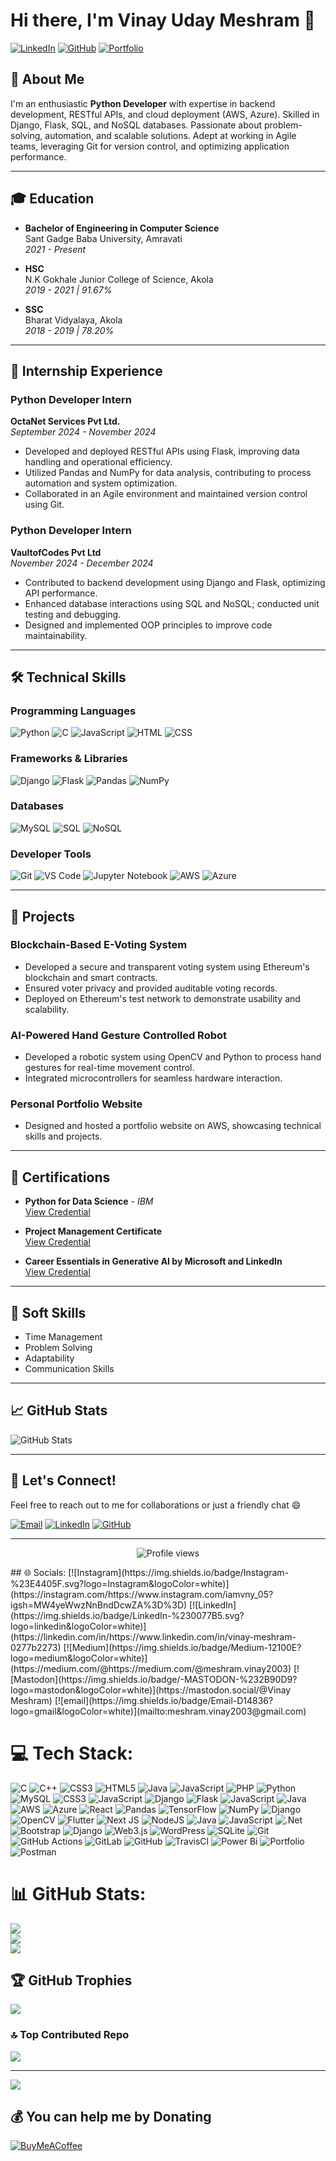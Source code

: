 # Hi there, I'm Vinay Uday Meshram 👋

[![LinkedIn](https://img.shields.io/badge/LinkedIn-0077B5?style=for-the-badge&logo=linkedin&logoColor=white)](https://www.linkedin.com/in/your-linkedin-profile/)
[![GitHub](https://img.shields.io/badge/GitHub-100000?style=for-the-badge&logo=github&logoColor=white)](https://github.com/your-github-profile)
[![Portfolio](https://img.shields.io/badge/Portfolio-%23000000.svg?style=for-the-badge&logo=firefox&logoColor=#FF7139)](https://your-portfolio-link)

## 🚀 About Me

I'm an enthusiastic **Python Developer** with expertise in backend development, RESTful APIs, and cloud deployment (AWS, Azure). Skilled in Django, Flask, SQL, and NoSQL databases. Passionate about problem-solving, automation, and scalable solutions. Adept at working in Agile teams, leveraging Git for version control, and optimizing application performance.

---

## 🎓 Education

- **Bachelor of Engineering in Computer Science**  
  Sant Gadge Baba University, Amravati  
  *2021 - Present*

- **HSC**  
  N.K Gokhale Junior College of Science, Akola  
  *2019 - 2021 | 91.67%*

- **SSC**  
  Bharat Vidyalaya, Akola  
  *2018 - 2019 | 78.20%*

---

## 💼 Internship Experience

### **Python Developer Intern**  
**OctaNet Services Pvt Ltd.**  
*September 2024 - November 2024*

- Developed and deployed RESTful APIs using Flask, improving data handling and operational efficiency.
- Utilized Pandas and NumPy for data analysis, contributing to process automation and system optimization.
- Collaborated in an Agile environment and maintained version control using Git.

### **Python Developer Intern**  
**VaultofCodes Pvt Ltd**  
*November 2024 - December 2024*

- Contributed to backend development using Django and Flask, optimizing API performance.
- Enhanced database interactions using SQL and NoSQL; conducted unit testing and debugging.
- Designed and implemented OOP principles to improve code maintainability.

---

## 🛠️ Technical Skills

### **Programming Languages**
![Python](https://img.shields.io/badge/Python-3776AB?style=for-the-badge&logo=python&logoColor=white)
![C](https://img.shields.io/badge/C-00599C?style=for-the-badge&logo=c&logoColor=white)
![JavaScript](https://img.shields.io/badge/JavaScript-F7DF1E?style=for-the-badge&logo=javascript&logoColor=black)
![HTML](https://img.shields.io/badge/HTML5-E34F26?style=for-the-badge&logo=html5&logoColor=white)
![CSS](https://img.shields.io/badge/CSS3-1572B6?style=for-the-badge&logo=css3&logoColor=white)

### **Frameworks & Libraries**
![Django](https://img.shields.io/badge/Django-092E20?style=for-the-badge&logo=django&logoColor=white)
![Flask](https://img.shields.io/badge/Flask-000000?style=for-the-badge&logo=flask&logoColor=white)
![Pandas](https://img.shields.io/badge/Pandas-150458?style=for-the-badge&logo=pandas&logoColor=white)
![NumPy](https://img.shields.io/badge/NumPy-013243?style=for-the-badge&logo=numpy&logoColor=white)

### **Databases**
![MySQL](https://img.shields.io/badge/MySQL-4479A1?style=for-the-badge&logo=mysql&logoColor=white)
![SQL](https://img.shields.io/badge/SQL-CC2927?style=for-the-badge&logo=microsoft-sql-server&logoColor=white)
![NoSQL](https://img.shields.io/badge/NoSQL-4EA94B?style=for-the-badge&logo=mongodb&logoColor=white)

### **Developer Tools**
![Git](https://img.shields.io/badge/Git-F05032?style=for-the-badge&logo=git&logoColor=white)
![VS Code](https://img.shields.io/badge/VS_Code-007ACC?style=for-the-badge&logo=visual-studio-code&logoColor=white)
![Jupyter Notebook](https://img.shields.io/badge/Jupyter-F37626?style=for-the-badge&logo=jupyter&logoColor=white)
![AWS](https://img.shields.io/badge/AWS-232F3E?style=for-the-badge&logo=amazon-aws&logoColor=white)
![Azure](https://img.shields.io/badge/Azure-0089D6?style=for-the-badge&logo=microsoft-azure&logoColor=white)

---

## 🚀 Projects

### **Blockchain-Based E-Voting System**
- Developed a secure and transparent voting system using Ethereum's blockchain and smart contracts.
- Ensured voter privacy and provided auditable voting records.
- Deployed on Ethereum's test network to demonstrate usability and scalability.

### **AI-Powered Hand Gesture Controlled Robot**
- Developed a robotic system using OpenCV and Python to process hand gestures for real-time movement control.
- Integrated microcontrollers for seamless hardware interaction.

### **Personal Portfolio Website**
- Designed and hosted a portfolio website on AWS, showcasing technical skills and projects.

---

## 📜 Certifications

- **Python for Data Science** - *IBM*  
  [View Credential](#)

- **Project Management Certificate**  
  [View Credential](#)

- **Career Essentials in Generative AI by Microsoft and LinkedIn**  
  [View Credential](#)

---

## 🌟 Soft Skills

- Time Management
- Problem Solving
- Adaptability
- Communication Skills

---

## 📈 GitHub Stats

![GitHub Stats](https://github-readme-stats.vercel.app/api?username=your-github-username&show_icons=true&theme=radical)

---

## 🎉 Let's Connect!

Feel free to reach out to me for collaborations or just a friendly chat 😄

[![Email](https://img.shields.io/badge/Email-D14836?style=for-the-badge&logo=gmail&logoColor=white)](mailto:meshram.vinay2003@gmail.com)
[![LinkedIn](https://img.shields.io/badge/LinkedIn-0077B5?style=for-the-badge&logo=linkedin&logoColor=white)](https://www.linkedin.com/in/your-linkedin-profile/)
[![GitHub](https://img.shields.io/badge/GitHub-100000?style=for-the-badge&logo=github&logoColor=white)](https://github.com/your-github-profile)

---

<p align="center">
  <img src="https://komarev.com/ghpvc/?username=your-github-username&label=Profile%20views&color=0e75b6&style=flat" alt="Profile views" />
</p>
## 🌐 Socials:
[![Instagram](https://img.shields.io/badge/Instagram-%23E4405F.svg?logo=Instagram&logoColor=white)](https://instagram.com/https://www.instagram.com/iamvny_05?igsh=MW4yeWwzNnBndDcwZA%3D%3D) [![LinkedIn](https://img.shields.io/badge/LinkedIn-%230077B5.svg?logo=linkedin&logoColor=white)](https://linkedin.com/in/https://www.linkedin.com/in/vinay-meshram-0277b2273) [![Medium](https://img.shields.io/badge/Medium-12100E?logo=medium&logoColor=white)](https://medium.com/@https://medium.com/@meshram.vinay2003) [![Mastodon](https://img.shields.io/badge/-MASTODON-%232B90D9?logo=mastodon&logoColor=white)](https://mastodon.social/@Vinay Meshram) [![email](https://img.shields.io/badge/Email-D14836?logo=gmail&logoColor=white)](mailto:meshram.vinay2003@gmail.com) 

# 💻 Tech Stack:
![C](https://img.shields.io/badge/c-%2300599C.svg?style=for-the-badge&logo=c&logoColor=white) ![C++](https://img.shields.io/badge/c++-%2300599C.svg?style=for-the-badge&logo=c%2B%2B&logoColor=white) ![CSS3](https://img.shields.io/badge/css3-%231572B6.svg?style=for-the-badge&logo=css3&logoColor=white) ![HTML5](https://img.shields.io/badge/html5-%23E34F26.svg?style=for-the-badge&logo=html5&logoColor=white) ![Java](https://img.shields.io/badge/java-%23ED8B00.svg?style=for-the-badge&logo=openjdk&logoColor=white) ![JavaScript](https://img.shields.io/badge/javascript-%23323330.svg?style=for-the-badge&logo=javascript&logoColor=%23F7DF1E) ![PHP](https://img.shields.io/badge/php-%23777BB4.svg?style=for-the-badge&logo=php&logoColor=white) ![Python](https://img.shields.io/badge/python-3670A0?style=for-the-badge&logo=python&logoColor=ffdd54) ![MySQL](https://img.shields.io/badge/mysql-4479A1.svg?style=for-the-badge&logo=mysql&logoColor=white) ![CSS3](https://img.shields.io/badge/css3-%231572B6.svg?style=for-the-badge&logo=css3&logoColor=white) ![JavaScript](https://img.shields.io/badge/javascript-%23323330.svg?style=for-the-badge&logo=javascript&logoColor=%23F7DF1E) ![Django](https://img.shields.io/badge/django-%23092E20.svg?style=for-the-badge&logo=django&logoColor=white) ![Flask](https://img.shields.io/badge/flask-%23000.svg?style=for-the-badge&logo=flask&logoColor=white) ![JavaScript](https://img.shields.io/badge/javascript-%23323330.svg?style=for-the-badge&logo=javascript&logoColor=%23F7DF1E) ![Java](https://img.shields.io/badge/java-%23ED8B00.svg?style=for-the-badge&logo=openjdk&logoColor=white) ![AWS](https://img.shields.io/badge/AWS-%23FF9900.svg?style=for-the-badge&logo=amazon-aws&logoColor=white) ![Azure](https://img.shields.io/badge/azure-%230072C6.svg?style=for-the-badge&logo=microsoftazure&logoColor=white) ![React](https://img.shields.io/badge/react-%2320232a.svg?style=for-the-badge&logo=react&logoColor=%2361DAFB) ![Pandas](https://img.shields.io/badge/pandas-%23150458.svg?style=for-the-badge&logo=pandas&logoColor=white) ![TensorFlow](https://img.shields.io/badge/TensorFlow-%23FF6F00.svg?style=for-the-badge&logo=TensorFlow&logoColor=white) ![NumPy](https://img.shields.io/badge/numpy-%23013243.svg?style=for-the-badge&logo=numpy&logoColor=white) ![Django](https://img.shields.io/badge/django-%23092E20.svg?style=for-the-badge&logo=django&logoColor=white) ![OpenCV](https://img.shields.io/badge/opencv-%23white.svg?style=for-the-badge&logo=opencv&logoColor=white) ![Flutter](https://img.shields.io/badge/Flutter-%2302569B.svg?style=for-the-badge&logo=Flutter&logoColor=white) ![Next JS](https://img.shields.io/badge/Next-black?style=for-the-badge&logo=next.js&logoColor=white) ![NodeJS](https://img.shields.io/badge/node.js-6DA55F?style=for-the-badge&logo=node.js&logoColor=white) ![Java](https://img.shields.io/badge/java-%23ED8B00.svg?style=for-the-badge&logo=openjdk&logoColor=white) ![JavaScript](https://img.shields.io/badge/javascript-%23323330.svg?style=for-the-badge&logo=javascript&logoColor=%23F7DF1E) ![.Net](https://img.shields.io/badge/.NET-5C2D91?style=for-the-badge&logo=.net&logoColor=white) ![Bootstrap](https://img.shields.io/badge/bootstrap-%238511FA.svg?style=for-the-badge&logo=bootstrap&logoColor=white) ![Django](https://img.shields.io/badge/django-%23092E20.svg?style=for-the-badge&logo=django&logoColor=white) ![Web3.js](https://img.shields.io/badge/web3.js-F16822?style=for-the-badge&logo=web3.js&logoColor=white) ![WordPress](https://img.shields.io/badge/WordPress-%23117AC9.svg?style=for-the-badge&logo=WordPress&logoColor=white) ![SQLite](https://img.shields.io/badge/sqlite-%2307405e.svg?style=for-the-badge&logo=sqlite&logoColor=white) ![Git](https://img.shields.io/badge/git-%23F05033.svg?style=for-the-badge&logo=git&logoColor=white) ![GitHub Actions](https://img.shields.io/badge/github%20actions-%232671E5.svg?style=for-the-badge&logo=githubactions&logoColor=white) ![GitLab](https://img.shields.io/badge/gitlab-%23181717.svg?style=for-the-badge&logo=gitlab&logoColor=white) ![GitHub](https://img.shields.io/badge/github-%23121011.svg?style=for-the-badge&logo=github&logoColor=white) ![TravisCI](https://img.shields.io/badge/travis%20ci-%232B2F33.svg?style=for-the-badge&logo=travis&logoColor=white) ![Power Bi](https://img.shields.io/badge/power_bi-F2C811?style=for-the-badge&logo=powerbi&logoColor=black) ![Portfolio](https://img.shields.io/badge/Portfolio-%23000000.svg?style=for-the-badge&logo=firefox&logoColor=#FF7139) ![Postman](https://img.shields.io/badge/Postman-FF6C37?style=for-the-badge&logo=postman&logoColor=white)
# 📊 GitHub Stats:
![](https://github-readme-stats.vercel.app/api?username=iamvny&theme=dark&hide_border=false&include_all_commits=false&count_private=false)<br/>
![](https://github-readme-streak-stats.herokuapp.com/?user=iamvny&theme=dark&hide_border=false)<br/>
![](https://github-readme-stats.vercel.app/api/top-langs/?username=iamvny&theme=dark&hide_border=false&include_all_commits=false&count_private=false&layout=compact)

## 🏆 GitHub Trophies
![](https://github-profile-trophy.vercel.app/?username=iamvny&theme=radical&no-frame=false&no-bg=true&margin-w=4)

### 🔝 Top Contributed Repo
![](https://github-contributor-stats.vercel.app/api?username=iamvny&limit=5&theme=dark&combine_all_yearly_contributions=true)

---
[![](https://visitcount.itsvg.in/api?id=iamvny&icon=0&color=0)](https://visitcount.itsvg.in)

  ## 💰 You can help me by Donating
  [![BuyMeACoffee](https://img.shields.io/badge/Buy%20Me%20a%20Coffee-ffdd00?style=for-the-badge&logo=buy-me-a-coffee&logoColor=black)](https://buymeacoffee.com/buymeacoffee.com/meshramvina) 

  
<!-- Proudly created with GPRM ( https://gprm.itsvg.in ) -->
